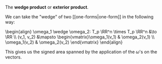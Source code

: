 The **wedge product** or **exterior product**.

We can take the "wedge" of two [[one-forms|one-form]] in the following way:

\begin{align}
\omega_1 \wedge \omega_2: T_p \RR^n \times T_p \RR^n &\to \RR \\\\
(v_1, v_2) &\mapsto \begin{vmatrix}\omega_1(v_1) & \omega_2(v_1) \\\\ \omega_1(v_2) & \omega_2(v_2) \end{vmatrix}
\end{align}

This gives us the signed area spanned by the application of the $\omega$'s on the vectors.